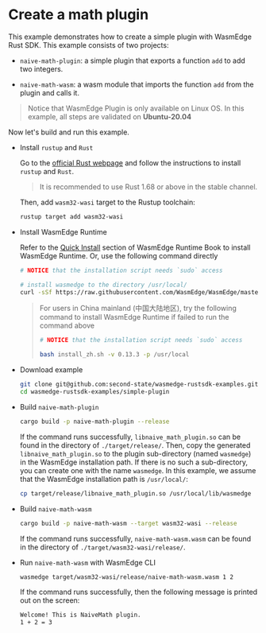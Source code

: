 
# Create a math plugin

This example demonstrates how to create a simple plugin with WasmEdge Rust SDK. This example consists of two projects:

- `naive-math-plugin`: a simple plugin that exports a function `add` to add two integers.

- `naive-math-wasm`: a wasm module that imports the function `add` from the plugin and calls it.

> Notice that WasmEdge Plugin is only available on Linux OS. In this example, all steps are validated on **Ubuntu-20.04**

Now let's build and run this example.

- Install `rustup` and `Rust`

  Go to the [official Rust webpage](https://www.rust-lang.org/tools/install) and follow the instructions to install `rustup` and `Rust`.

  > It is recommended to use Rust 1.68 or above in the stable channel.

  Then, add `wasm32-wasi` target to the Rustup toolchain:

  ```bash
  rustup target add wasm32-wasi
  ```

- Install WasmEdge Runtime

  Refer to the [Quick Install](https://wasmedge.org/book/en/quick_start/install.html#quick-install) section of WasmEdge Runtime Book to install WasmEdge Runtime. Or, use the following command directly

  ```bash
  # NOTICE that the installation script needs `sudo` access

  # install wasmedge to the directory /usr/local/
  curl -sSf https://raw.githubusercontent.com/WasmEdge/WasmEdge/master/utils/install.sh | bash -s -- -v 0.13.3 -p /usr/local
  ```

  > For users in China mainland (中国大陆地区), try the following command to install WasmEdge Runtime if failed to run the command above
  >
  > ```bash
  > # NOTICE that the installation script needs `sudo` access
  >
  > bash install_zh.sh -v 0.13.3 -p /usr/local
  > ```

- Download example

  ```bash
  git clone git@github.com:second-state/wasmedge-rustsdk-examples.git
  cd wasmedge-rustsdk-examples/simple-plugin
  ```

- Build `naive-math-plugin`

  ```bash
  cargo build -p naive-math-plugin --release
  ```

  If the command runs successfully, `libnaive_math_plugin.so` can be found in the directory of `./target/release/`. Then, copy the generated `libnaive_math_plugin.so` to the plugin sub-directory (named `wasmedge`) in the WasmEdge installation path. If there is no such a sub-directory, you can create one with the name `wasmedge`. In this example, we assume that the WasmEdge installation path is `/usr/local/`:

  ```bash
  cp target/release/libnaive_math_plugin.so /usr/local/lib/wasmedge
  ```

- Build `naive-math-wasm`

  ```bash
  cargo build -p naive-math-wasm --target wasm32-wasi --release
  ```

  If the command runs successfully, `naive-math-wasm.wasm` can be found in the directory of `./target/wasm32-wasi/release/`.

- Run `naive-math-wasm` with WasmEdge CLI

  ```bash
  wasmedge target/wasm32-wasi/release/naive-math-wasm.wasm 1 2
  ```
  
  If the command runs successfully, then the following message is printed out on the screen:

  ```bash
  Welcome! This is NaiveMath plugin.
  1 + 2 = 3
  ```
